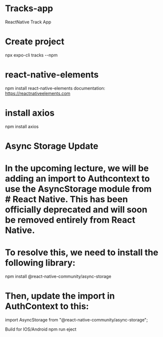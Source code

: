 # Tracks-app

ReactNative Track App

# Create project

npx expo-cli tracks --npm

# react-native-elements

npm install react-native-elements
documentation: https://reactnativeelements.com

# install axios

npm install axios

# Async Storage Update

# In the upcoming lecture, we will be adding an import to Authcontext to use the AsyncStorage module from # React Native. This has been officially deprecated and will soon be removed entirely from React Native.

# To resolve this, we need to install the following library:

npm install @react-native-community/async-storage

# Then, update the import in AuthContext to this:

import AsyncStorage from "@react-native-community/async-storage";

Build for IOS/Android
npm run eject
